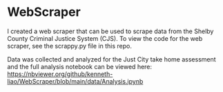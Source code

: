 # WebScraper
I created a web scraper that can be used to scrape data from the Shelby County Criminal Justice System (CJS). To view 
the code for the web scraper, see the scrappy.py file in this repo.

Data was collected and analyzed for the Just City take home assessment and the full analysis notebook can be viewed 
here:
https://nbviewer.org/github/kenneth-liao/WebScraper/blob/main/data/Analysis.ipynb